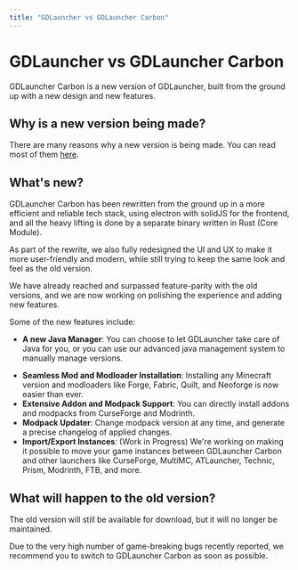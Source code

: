 ```yaml
---
title: "GDLauncher vs GDLauncher Carbon"
---
```


# GDLauncher vs GDLauncher Carbon

GDLauncher Carbon is a new version of GDLauncher, built from the ground up with a new design and new features.

## Why is a new version being made?

There are many reasons why a new version is being made. You can read most of them [here](/blog/curseforge-partnership-announcement).

## What's new?

GDLauncher Carbon has been rewritten from the ground up in a more efficient and reliable tech stack, using electron with solidJS for the frontend, and all the heavy lifting is done by a separate binary written in Rust (Core Module).

As part of the rewrite, we also fully redesigned the UI and UX to make it more user-friendly and modern, while still trying to keep the same look and feel as the old version.

We have already reached and surpassed feature-parity with the old versions, and we are now working on polishing the experience and adding new features.

Some of the new features include:

- **A new Java Manager**: You can choose to let GDLauncher take care of Java for you, or you can use our advanced java management system to manually manage versions.
* **Seamless Mod and Modloader Installation**: Installing any Minecraft version and modloaders like Forge, Fabric, Quilt, and Neoforge is now easier than ever.
* **Extensive Addon and Modpack Support**: You can directly install addons and modpacks from CurseForge and Modrinth.
* **Modpack Updater**: Change modpack version at any time, and generate a precise changelog of applied changes.
* **Import/Export Instances**: (Work in Progress) We're working on making it possible to move your game instances between GDLauncher Carbon and other launchers like CurseForge, MultiMC, ATLauncher, Technic, Prism, Modrinth, FTB, and more.

## What will happen to the old version?

The old version will still be available for download, but it will no longer be maintained.

Due to the very high number of game-breaking bugs recently reported, we recommend you to switch to GDLauncher Carbon as soon as possible.
